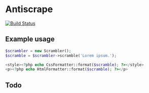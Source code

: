 # Antiscrape

[![Build Status](https://travis-ci.org/sebastianwestberg/antiscrape.svg?branch=master)](https://travis-ci.org/sebastianwestberg/antiscrape)

## Example usage

```php
$scrambler = new Scrambler();
$scramble = $scrambler->scramble('Lorem ipsum.');

<style><?php echo CssFormatter::format($scramble); ?></style>
<p><?php echo HtmlFormatter::format($scramble); ?></p>
```

## Todo

 
